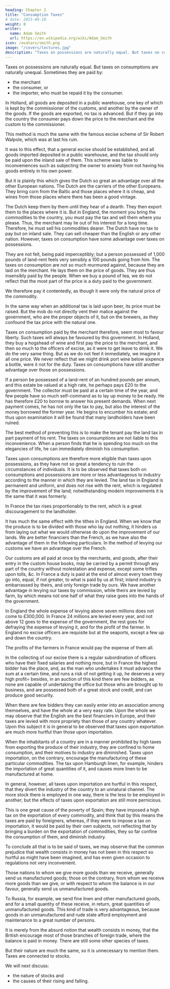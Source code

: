 ```yaml
---
heading: Chapter 2
title: "Consumption Taxes"
# date: 2015-09-10
weight: 8
writer:
  name: Adam Smith
  url: https://en.wikipedia.org/wiki/Adam_Smith
icon: /avatars/smith.png
image: "/covers/lectures.jpg"
description: "Taxes on possessions are naturally equal. But taxes on consumptions are naturally unequal"
---
```




Taxes on possessions are naturally equal. But taxes on consumptions are naturally unequal. Sometimes they are paid by:
- the merchant
- the consumer, or
- the importer, who must be repaid it by the consumer.

In Holland, all goods are deposited in a public warehouse, one key of which is kept by the commissioner of the customs, and another by the owner of the goods. If the goods are exported, no tax is advanced. But if they go into the country the consumer pays down the price to the merchant and the custom to the commissioner.

This method is much the same with the famous excise scheme of Sir Robert Walpole, which was at last his ruin.

It was to this effect, that a general excise should be established, and all goods imported deposited in a public warehouse, and the tax should only be paid upon the inland sale of them.
This scheme was liable to inconveniences such as subjecting the owner to anxiety from not having his goods entirely in his own power.

But it is plainly this which gives the Dutch so great an advantage over all the other European nations.
The Dutch are the carriers of the other Europeans.
They bring corn from the Baltic and those places where it is cheap, and wines from those places where there has been a good vintage.

The Dutch keep them by them until they hear of a dearth.
They then export them to the places where it is.
But in England, the moment you bring the commodities to the country, you must pay the tax and sell them where you please.
Thus, the merchant may lie out of his interest for a long time.
Therefore, he must sell his commodities dearer.
The Dutch have no tax to pay but on inland sale.
They can sell cheaper than the English or any other nation.
However, taxes on consumption have some advantage over taxes on possessions.

They are not felt, being paid imperceptibly;
but a person possessed of 1,000 pounds of land-rent feels very sensibly a 100 pounds going from him.
The taxes on consumption are not so much murmured against, because they are laid on the merchant.
He lays them on the price of goods.
They are thus insensibly paid by the people.
When we buy a pound of tea, we do not reflect that the most part of the price is a duty paid to the government.

We therefore pay it contentedly, as though it were only the natural price of the commodity.

In the same way when an additional tax is laid upon beer, its price must be raised.
But the mob do not directly vent their malice against the government, who are the proper objects of it, but on the brewers, as they confound the tax price with the natural one.

Taxes on consumption paid by the merchant therefore, seem most to favour liberty.
Such taxes will always be favoured by this government.
In Holland, they buy a hogshead of wine and first pay the price to the merchant, and then so much to the officers of excise, as it were to get leave to drink it.
We do the very same thing.
But as we do not feel it immediately, we imagine it all one price.
We never reflect that we might drink port wine below sixpence a bottle, were it not for the duty.
Taxes on consumptions have still another advantage over those on possessions.

If a person be possessed of a land-rent of an hundred pounds per annum, and this estate be valued at a high rate, he perhaps pays £20 to the government.
The collector must be paid at a certain time of the year, and few people have so much self-command as to lay up money to be ready.
He has therefore £20 to borrow to answer his present demands.
When next payment comes, he has not only the tax to pay, but also the interest of the money borrowed the former year.
He begins to encumber his estate; and thus upon examination it will be found that many landholders have been ruined.

The best method of preventing this is to make the tenant pay the land tax in part payment of his rent.
The taxes on consumptions are not liable to this inconvenience.
When a person finds that he is spending too much on the elegancies of life, he can immediately diminish his consumption.

Taxes upon consumptions are therefore more eligible than taxes upon possessions, as they have not so great a tendency to ruin the circumstances of individuals.
It is to be observed that taxes both on consumptions and possessions are more or less advantageous to industry according to the manner in which they are levied.
The land tax in England is permanent and uniform, and does not rise with the rent, which is regulated by the improvement of the land;
notwithstanding modern improvements it is the same that it was formerly.

In France the tax rises proportionably to the rent, which is a great discouragement to the landholder.

It has much the same effect with the tithes in England.
When we know that the produce is to be divided with those who lay out nothing, it hinders us from laying out what we would otherwise do upon the improvement of our lands.
We are better financiers than the French, as we have also the advantage of them in the following particulars.
In the method of levying our customs we have an advantage over the French.

Our customs are all paid at once by the merchants, and goods, after their entry in the custom house books, may be carried by a permit through any part of the country without molestation and expense, except some trifles upon tolls, &c.
In France a duty is paid at the end of almost every town they go into, equal, if not greater, to what is paid by us at first; inland industry is embarrassed by theirs, and only foreign trade by ours.
We have another advantage in levying our taxes by commission, while theirs are levied by farm, by which means not one half of what they raise goes into the hands of the government.

In England the whole expense of levying above seven millions does not come to £300,000.
In France 24 millions are levied every year, and not above 12 goes to the expense of the government, the rest goes for defraying the expense of levying it, and for the profit of the farmer.
In England no excise officers are requisite but at the seaports, except a few up and down the country.

The profits of the farmers in France would pay the expense of them all.

In the collecting of our excise there is a regular subordination of officers who have their fixed salaries and nothing more, but in France the highest bidder has the place, and, as the man who undertakes it must advance the sum at a certain time, and runs a risk of not getting it up, he deserves a very high profit=  besides, in an auction of this kind there are few bidders, as none are capable of undertaking the office but those who are brought up to business, and are possessed both of a great stock and credit, and can produce good security.

When there are few bidders they can easily enter into an association among themselves, and have the whole at a very easy rate.
Upon the whole we may observe that the English are the best financiers in Europe, and their taxes are levied with more propriety than those of any country whatever.
Upon this subject it is in general to be observed that taxes upon exportation are much more hurtful than those upon importation.

When the inhabitants of a country are in a manner prohibited by high taxes from exporting the produce of their industry, they are confined to home consumption, and their motives to industry are diminished.
Taxes upon importation, on the contrary, encourage the manufacturing of these particular commodities.
The tax upon Hamburgh linen, for example, hinders the importation of great quantities of it, and causes more linen to be manufactured at home.

In general, however, all taxes upon importation are hurtful in this respect, that they divert the industry of the country to an unnatural channel.
The more stock there is employed in one way, there is the less to be employed in another; but the effects of taxes upon exportation are still more pernicious.

This is one great cause of the poverty of Spain; they have imposed a high tax on the exportation of every commodity, and think that by this means the taxes are paid by foreigners, whereas, if they were to impose a tax on importation, it would be paid by their own subjects, not reflecting that by bringing a burden on the exportation of commodities, they so far confine the consumption of them, and diminish industry.

To conclude all that is to be said of taxes, we may observe that the common prejudice that wealth consists in money has not been in this respect so hurtful as might have been imagined, and has even given occasion to regulations not very inconvenient.

Those nations to whom we give more goods than we receive, generally send us manufactured goods;
those on the contrary, from whom we receive more goods than we give, or with respect to whom the balance is in our favour, generally send us unmanufactured goods.

To Russia, for example, we send fine linen and other manufactured goods, and for a small quantity of these receive, in return, great quantities of unmanufactured goods.
This kind of trade is very advantageous, because goods in an unmanufactured and rude state afford employment and maintenance to a great number of persons.

It is merely from the absurd notion that wealth consists in money, that the British encourage most of those branches of foreign trade, where the balance is paid in money.
There are still some other species of taxes.

But their nature are much the same, so it is unnecessary to mention them.
Taxes are connected to stocks.

We will next discuss:
- the nature of stocks and
- the causes of their rising and falling.
